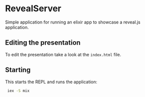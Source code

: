 # RevealServer

Simple application for running an elixir app to showcase a reveal.js application. 


## Editing the presentation

To edit the presentation take a look at the `index.html` file.

## Starting

This starts the REPL and runs the application:

```bash
 iex -S mix
```
